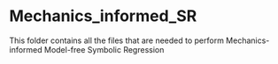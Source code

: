 # Mechanics_informed_SR
This folder contains all the files that are needed to perform Mechanics-informed Model-free Symbolic Regression
